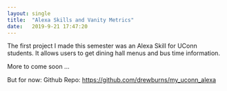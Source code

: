 ```yaml
---
layout: single
title:  "Alexa Skills and Vanity Metrics"
date:   2019-9-21 17:47:20
---
```


The first project I made this semester was an Alexa Skill for UConn students. It allows users to get dining hall menus and bus time information.

More to come soon ...

But for now:
Github Repo: <a href='https://github.com/drewburns/my_uconn_alexa'>https://github.com/drewburns/my_uconn_alexa</a>